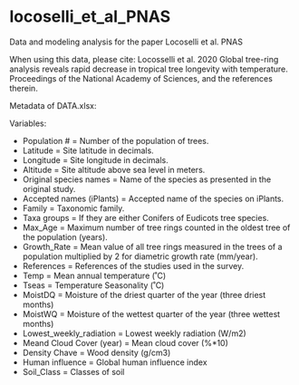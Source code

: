 # locoselli_et_al_PNAS
Data and modeling analysis for the paper Locoselli et al. PNAS

When using this data, please cite: Locosselli et al. 2020 Global tree-ring analysis reveals rapid decrease in tropical tree longevity with temperature. Proceedings of the National Academy of Sciences, and the references therein.


Metadata of DATA.xlsx:

Variables:

- Population #	= 	Number of the population of trees.  
- Latitude	=	Site latitude in decimals.  
- Longitude 	=	Site longitude in decimals.  
- Altitude	=	Site altitude above sea level in meters.  
- Original species names	=	Name of the species as presented in the original study.  
- Accepted names (iPlants)	=	Accepted name of the species on iPlants.  
- Family	=	Taxonomic family.  
- Taxa groups	=	If they are either Conifers of Eudicots tree species.  
- Max_Age	=	Maximum number of tree rings counted in the oldest tree of the population (years).  
- Growth_Rate	=	Mean value of all tree rings measured in the trees of a population multiplied by 2 for diametric growth rate (mm/year).  
- References	=	References of the studies used in the survey.  
- Temp	=	Mean annual temperature (˚C)  
- Tseas	=	Temperature Seasonality (˚C)  
- MoistDQ	=	Moisture of the driest quarter of the year (three driest months)  
- MoistWQ	=	Moisture of the wettest quarter of the year (three wettest months)  
- Lowest_weekly_radiation	=	Lowest weekly radiation (W/m2)  
- Meand Cloud Cover (year)	= 	Mean cloud cover (%*10)  
- Density Chave	=	Wood density (g/cm3)  
- Human influence	=	Global human influence index  
- Soil_Class	=	Classes of soil  
